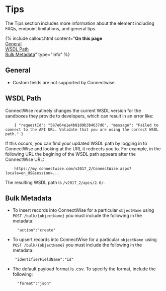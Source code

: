 # Tips

The Tips section includes more information about the element including FAQs, endpoint limitations, and general tips.

{% include callout.html content="<strong>On this page</strong><br/><a href=#general>General</a><br/><a href=#WSDL path>WSDL Path</a><br/><a href=#bulk metadata>Bulk Metadata</a>" type="info" %}

## General

* Custom fields are not supported by Connectwise.

## WSDL Path

ConnectWise routinely changes the current WSDL version for the sandboxes they provide to developers, which can result in an error like:

        { "requestId": "587e64e1e4b0109b3b4637d6", "message": "Failed to connect to the API URL. Validate that you are using the correct WSDL path." }

If this occurs, you can find your updated WSDL path by logging in to ConnectWise and looking at the URL it redirects you to. For example, in the following URL the begining of the WSDL path appears after the ConnectWise URL:

        https://my.connectwise.com/v2017_2/ConnectWise.aspx?locale=en_US&session=...

The resulting WSDL path is `/v2017_2/apis/2.0/`.

## Bulk Metadata

* To insert records into ConnectWise for a particular `objectName` using `POST /bulk/{objectName}` you must include the following in the metadata:

        "action":"create"

*  To upsert records into ConnectWise for a particular `objectName `using `POST /bulk/{objectName}` you must include the following in the metadata:

        "identifierFieldName":"id"

* The default payload format is .csv. To specify the format, include the following:

        "format":"json"
